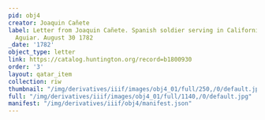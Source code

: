 ```yaml
---
pid: obj4
creator: Joaquin Cañete
label: Letter from Joaquin Cañete. Spanish soldier serving in California to Francisco
  Aguiar. August 30 1782
_date: '1782'
object_type: letter
link: https://catalog.huntington.org/record=b1800930
order: '3'
layout: qatar_item
collection: riw
thumbnail: "/img/derivatives/iiif/images/obj4_01/full/250,/0/default.jpg"
full: "/img/derivatives/iiif/images/obj4_01/full/1140,/0/default.jpg"
manifest: "/img/derivatives/iiif/obj4/manifest.json"
---
```

